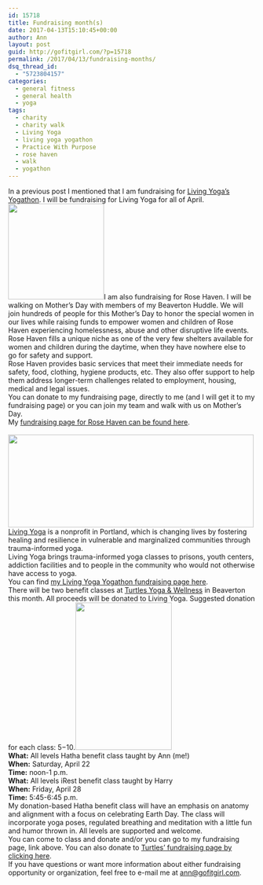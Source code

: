 ```yaml
---
id: 15718
title: Fundraising month(s)
date: 2017-04-13T15:10:45+00:00
author: Ann
layout: post
guid: http://gofitgirl.com/?p=15718
permalink: /2017/04/13/fundraising-months/
dsq_thread_id:
  - "5723804157"
categories:
  - general fitness
  - general health
  - yoga
tags:
  - charity
  - charity walk
  - Living Yoga
  - living yoga yogathon
  - Practice With Purpose
  - rose haven
  - walk
  - yogathon
---
```

In a previous post I mentioned that I am fundraising for [Living Yoga&#8217;s Yogathon](http://gofitgirl.com/2017/04/living-yoga-yogathon/). I will be fundraising for Living Yoga for all of April.  
<a href="http://gofitgirl.com/2017/04/fundraising-months/rrw195/" rel="attachment wp-att-15720"><img class="alignleft size-full wp-image-15720" src="http://gofitgirl.com/wp-content/uploads/2017/04/RRW195.png" alt="" width="195" height="195" /></a>I am also fundraising for Rose Haven. I will be walking on Mother&#8217;s Day with members of my Beaverton Huddle. We will join hundreds of people for this Mother&#8217;s Day to honor the special women in our lives while raising funds to empower women and children of Rose Haven experiencing homelessness, abuse and other disruptive life events.  
Rose Haven fills a unique niche as one of the very few shelters available for women and children during the daytime, when they have nowhere else to go for safety and support.  
Rose Haven provides basic services that meet their immediate needs for safety, food, clothing, hygiene products, etc. They also offer support to help them address longer-term challenges related to employment, housing, medical and legal issues.  
You can donate to my fundraising page, directly to me (and I will get it to my fundraising page) or you can join my team and walk with us on Mother&#8217;s Day.  
My [fundraising page for Rose Haven can be found here](https://www.crowdrise.com/Team-Crazy-Possible/fundraiser/annchihak-poff).  
&nbsp;  
<a href="http://gofitgirl.com/2017/04/living-yoga-yogathon/yogathon/" rel="attachment wp-att-15706"><img class="aligncenter wp-image-15706" src="http://gofitgirl.com/wp-content/uploads/2017/04/yogathon-300x113.jpg" alt="" width="500" height="189" /></a>[Living Yoga](http://living-yoga.org/) is a nonprofit in Portland, which is changing lives by fostering healing and resilience in vulnerable and marginalized communities through trauma-informed yoga.  
Living Yoga brings trauma-informed yoga classes to prisons, youth centers, addiction facilities and to people in the community who would not otherwise have access to yoga.  
You can find [my Living Yoga Yogathon fundraising page here](https://www.firstgiving.com/fundraiser/ann-chihakpoff/2017-living-yoga-yogathon).  
There will be two benefit classes at [Turtles Yoga & Wellness](http://turtlesyoga.com/) in Beaverton this month. All proceeds will be donated to Living Yoga. Suggested donation for each class: $5-$10.<a href="http://gofitgirl.com/2017/04/living-yoga-yogathon/ext-side-angle/" rel="attachment wp-att-15707"><img class="alignright size-medium wp-image-15707" src="http://gofitgirl.com/wp-content/uploads/2017/04/ext.-side-angle-196x300.jpg" alt="" width="196" height="300" /></a>  
**What:** All levels Hatha benefit class taught by Ann (me!)  
**When:** Saturday, April 22  
**Time:** noon-1 p.m.  
**What:** All levels iRest benefit class taught by Harry  
**When:** Friday, April 28  
**Time:** 5:45-6:45 p.m.  
My donation-based Hatha benefit class will have an emphasis on anatomy and alignment with a focus on celebrating Earth Day. The class will incorporate yoga poses, regulated breathing and meditation with a little fun and humor thrown in. All levels are supported and welcome.  
You can come to class and donate and/or you can go to my fundraising page, link above. You can also donate to [Turtles’ fundraising page by clicking here](https://www.firstgiving.com/team/348710).  
If you have questions or want more information about either fundraising opportunity or organization, feel free to e-mail me at <ann@gofitgirl.com>.